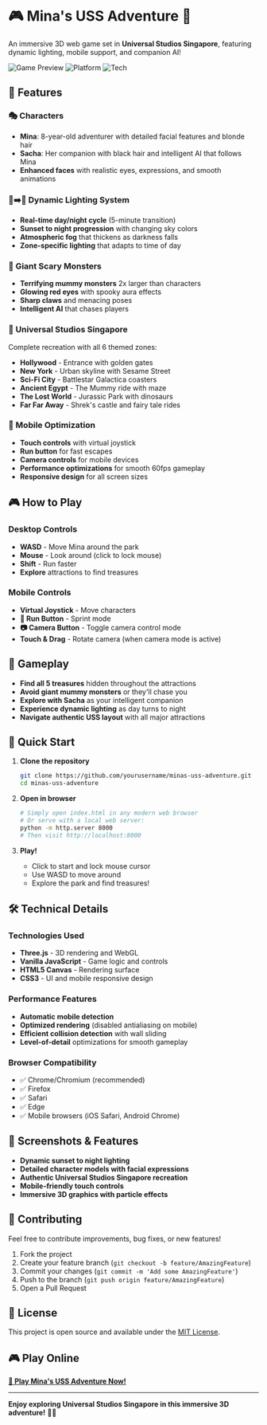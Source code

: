 # 🎮 Mina's USS Adventure 🌅

An immersive 3D web game set in **Universal Studios Singapore**, featuring dynamic lighting, mobile support, and companion AI!

![Game Preview](https://img.shields.io/badge/Game-Universal%20Studios%20Adventure-orange)
![Platform](https://img.shields.io/badge/Platform-Web%20%7C%20Mobile-blue)
![Tech](https://img.shields.io/badge/Tech-Three.js%20%7C%20WebGL-green)

## 🌟 Features

### 🎭 Characters
- **Mina**: 8-year-old adventurer with detailed facial features and blonde hair
- **Sacha**: Her companion with black hair and intelligent AI that follows Mina
- **Enhanced faces** with realistic eyes, expressions, and smooth animations

### 🌅➡️🌙 Dynamic Lighting System
- **Real-time day/night cycle** (5-minute transition)
- **Sunset to night progression** with changing sky colors
- **Atmospheric fog** that thickens as darkness falls
- **Zone-specific lighting** that adapts to time of day

### 👹 Giant Scary Monsters
- **Terrifying mummy monsters** 2x larger than characters
- **Glowing red eyes** with spooky aura effects
- **Sharp claws** and menacing poses
- **Intelligent AI** that chases players

### 🏰 Universal Studios Singapore
Complete recreation with all 6 themed zones:
- **Hollywood** - Entrance with golden gates
- **New York** - Urban skyline with Sesame Street
- **Sci-Fi City** - Battlestar Galactica coasters
- **Ancient Egypt** - The Mummy ride with maze
- **The Lost World** - Jurassic Park with dinosaurs
- **Far Far Away** - Shrek's castle and fairy tale rides

### 📱 Mobile Optimization
- **Touch controls** with virtual joystick
- **Run button** for fast escapes
- **Camera controls** for mobile devices
- **Performance optimizations** for smooth 60fps gameplay
- **Responsive design** for all screen sizes

## 🎮 How to Play

### Desktop Controls
- **WASD** - Move Mina around the park
- **Mouse** - Look around (click to lock mouse)
- **Shift** - Run faster
- **Explore** attractions to find treasures

### Mobile Controls
- **Virtual Joystick** - Move characters
- **🏃 Run Button** - Sprint mode
- **📷 Camera Button** - Toggle camera control mode
- **Touch & Drag** - Rotate camera (when camera mode is active)

## 🎯 Gameplay
- **Find all 5 treasures** hidden throughout the attractions
- **Avoid giant mummy monsters** or they'll chase you
- **Explore with Sacha** as your intelligent companion
- **Experience dynamic lighting** as day turns to night
- **Navigate authentic USS layout** with all major attractions

## 🚀 Quick Start

1. **Clone the repository**
   ```bash
   git clone https://github.com/yourusername/minas-uss-adventure.git
   cd minas-uss-adventure
   ```

2. **Open in browser**
   ```bash
   # Simply open index.html in any modern web browser
   # Or serve with a local web server:
   python -m http.server 8000
   # Then visit http://localhost:8000
   ```

3. **Play!**
   - Click to start and lock mouse cursor
   - Use WASD to move around
   - Explore the park and find treasures!

## 🛠️ Technical Details

### Technologies Used
- **Three.js** - 3D rendering and WebGL
- **Vanilla JavaScript** - Game logic and controls
- **HTML5 Canvas** - Rendering surface
- **CSS3** - UI and mobile responsive design

### Performance Features
- **Automatic mobile detection**
- **Optimized rendering** (disabled antialiasing on mobile)
- **Efficient collision detection** with wall sliding
- **Level-of-detail** optimizations for smooth gameplay

### Browser Compatibility
- ✅ Chrome/Chromium (recommended)
- ✅ Firefox
- ✅ Safari
- ✅ Edge
- ✅ Mobile browsers (iOS Safari, Android Chrome)

## 🎨 Screenshots & Features

- **Dynamic sunset to night lighting**
- **Detailed character models with facial expressions**
- **Authentic Universal Studios Singapore recreation**
- **Mobile-friendly touch controls**
- **Immersive 3D graphics with particle effects**

## 🤝 Contributing

Feel free to contribute improvements, bug fixes, or new features!

1. Fork the project
2. Create your feature branch (`git checkout -b feature/AmazingFeature`)
3. Commit your changes (`git commit -m 'Add some AmazingFeature'`)
4. Push to the branch (`git push origin feature/AmazingFeature`)
5. Open a Pull Request

## 📝 License

This project is open source and available under the [MIT License](LICENSE).

## 🎮 Play Online

[**🚀 Play Mina's USS Adventure Now!**](https://yourusername.github.io/minas-uss-adventure/)

---

**Enjoy exploring Universal Studios Singapore in this immersive 3D adventure!** 🎢✨